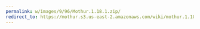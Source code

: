 ```yaml
---
permalink: w/images/9/96/Mothur.1.18.1.zip/
redirect_to: https://mothur.s3.us-east-2.amazonaws.com/wiki/mothur.1.18.1.zip
---
```


